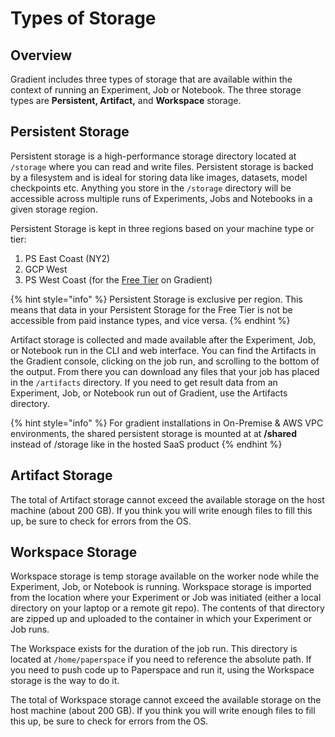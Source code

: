 # Types of Storage

## Overview

Gradient includes three types of storage that are available within the context of running an Experiment, Job or Notebook. The three storage types are **Persistent, Artifact,** and **Workspace** storage.

## Persistent Storage

Persistent storage is a high-performance storage directory located at `/storage` where you can read and write files. Persistent storage is backed by a filesystem and is ideal for storing data like images, datasets, model checkpoints etc.  Anything you store in the `/storage` directory will be accessible across multiple runs of Experiments, Jobs and Notebooks in a given storage region. 

Persistent Storage is kept in three regions based on your machine type or tier:

1. PS East Coast \(NY2\)
2. GCP West
3. PS West Coast \(for the [Free Tier](../instances/free-instances.md) on Gradient\)

{% hint style="info" %}
Persistent Storage is exclusive per region. This means that data in your Persistent Storage for the Free Tier is not be accessible from paid instance types, and vice versa.
{% endhint %}

Artifact storage is collected and made available after the Experiment, Job, or Notebook run in the CLI and web interface. You can find the Artifacts in the Gradient console, clicking on the job run, and scrolling to the bottom of the output. From there you can download any files that your job has placed in the `/artifacts` directory.  If you need to get result data from an Experiment, Job, or Notebook run out of Gradient, use the Artifacts directory.

{% hint style="info" %}
For gradient installations in On-Premise & AWS VPC environments, the shared persistent storage is mounted at at **/shared** instead of /storage like in the hosted SaaS product
{% endhint %}

## Artifact Storage

The total of Artifact storage cannot exceed the available storage on the host machine \(about 200 GB\). If you think you will write enough files to fill this up, be sure to check for errors from the OS.

## Workspace Storage

Workspace storage is temp storage available on the worker node while the Experiment, Job, or Notebook is running.  Workspace storage is imported from the location where your Experiment or Job was initiated \(either a local directory on your laptop or a remote git repo\).  The contents of that directory are zipped up and uploaded to the container in which your Experiment or Job runs. 

The Workspace exists for the duration of the job run. This directory is located at `/home/paperspace` if you need to reference the absolute path. If you need to push code up to Paperspace and run it, using the Workspace storage is the way to do it.

The total of Workspace storage cannot exceed the available storage on the host machine \(about 200 GB\). If you think you will write enough files to fill this up, be sure to check for errors from the OS. 

